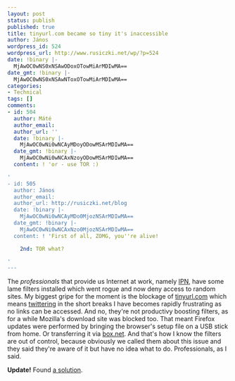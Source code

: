 ```yaml
---
layout: post
status: publish
published: true
title: tinyurl.com became so tiny it's inaccessible
author: János
wordpress_id: 524
wordpress_url: http://www.rusiczki.net/wp/?p=524
date: !binary |-
  MjAwOC0wNS0xNSAwODoxOTowMiArMDIwMA==
date_gmt: !binary |-
  MjAwOC0wNS0xNSAwNToxOTowMiArMDIwMA==
categories:
- Technical
tags: []
comments:
- id: 504
  author: Máté
  author_email: 
  author_url: ''
  date: !binary |-
    MjAwOC0wNi0wNCAyMDoyODowMSArMDIwMA==
  date_gmt: !binary |-
    MjAwOC0wNi0wNCAxNzoyODowMSArMDIwMA==
  content: ! 'or - use TOR :)

'
- id: 505
  author: János
  author_email: 
  author_url: http://rusiczki.net/blog
  date: !binary |-
    MjAwOC0wNi0wNCAyMDo0MjozNSArMDIwMA==
  date_gmt: !binary |-
    MjAwOC0wNi0wNCAxNzo0MjozNSArMDIwMA==
  content: ! 'First of all, ZOMG, you''re alive!

    2nd: TOR what?

'
---
```

<p>The <em>professionals</em> that provide us Internet at work, namely <a href="http://www.ipn.ro/">IPN</a>, have some lame filters installed which went rogue and now deny access to random sites. My biggest gripe for the moment is the blockage of <a href="http://tinyurl.com">tinyurl.com</a> which means <a href="http://twitter.com">twittering</a> in the short breaks I have becomes rapidly frustrating as no links can be accessed. And no, they're not productivy boosting filters, as for a while Mozilla's download site was blocked too. That meant Firefox updates were performed by bringing the browser's setup file on a USB stick from home. Or transferring it via <a href="http://box.net">box.net</a>. And that's how I know the filters are out of control, because obviously we called them about this issue and they said they're aware of it but have no idea what to do. Professionals, as I said.</p>
<p><strong>Update!</strong> Found <a href="http://www.untinyurl.com/">a solution</a>.</p>
